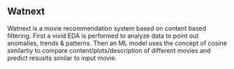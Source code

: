 ## Watnext
Watnext is a movie recommendation system based on content based filtering. First a vivid EDA is performed to analyze data to point out anomalies, trends & patterns. Then an ML model uses the concept of cosine similartiy to compare content/plots/description of different movies and predict resuslts similar to input movie.
